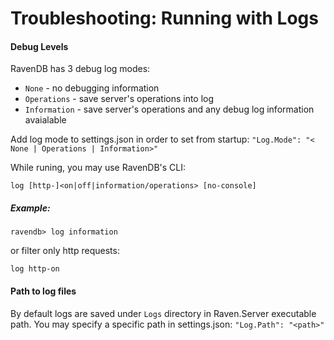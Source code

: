 # Troubleshooting: Running with Logs
#### Debug Levels
RavenDB has 3 debug log modes:
* `None` - no debugging information
* `Operations` - save server's operations into log
* `Information` - save server's operations and any debug log information avaialable

Add log mode to settings.json in order to set from startup:
`"Log.Mode": "< None | Operations | Information>"`

While runing, you may use RavenDB's CLI:

`log [http-]<on|off|information/operations> [no-console]`

##### Example:

`ravendb> log information`

or filter only http requests:

`log http-on`


#### Path to log files

By default logs are saved under `Logs` directory in Raven.Server executable path.  You may specify a specific path in settings.json:
`"Log.Path": "<path>"`

